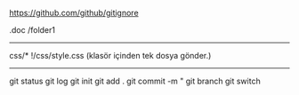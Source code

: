 https://github.com/github/gitignore

.doc
/folder1

----

css/*
!/css/style.css
(klasör içinden tek dosya gönder.)

---
git status
git log 
git init
git add . 
git commit -m "
git branch
git switch